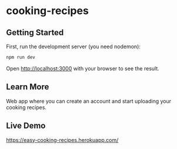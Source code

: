 # cooking-recipes

## Getting Started

First, run the development server (you need nodemon):

```bash
npm run dev

```

Open [http://localhost:3000](http://localhost:3000) with your browser to see the result.

## Learn More
Web app where you can create an account and start uploading your cooking recipes.

## Live Demo
https://easy-cooking-recipes.herokuapp.com/

